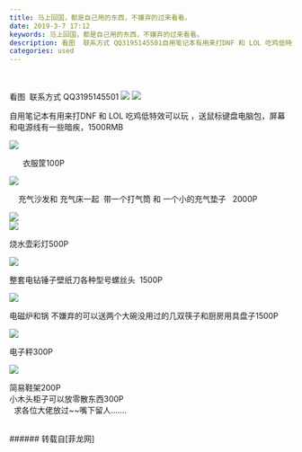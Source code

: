 ```yaml
---
title: 马上回国，都是自己用的东西，不嫌弃的过来看看。
date: 2019-3-7 17:12
keywords: 马上回国，都是自己用的东西，不嫌弃的过来看看。
description: 看图  联系方式 QQ3195145501自用笔记本有用来打DNF 和 LOL 吃鸡低特效可以玩 ，送鼠标键盘电脑包，屏幕和电源线有一些暗疾，1500RMB            衣服筐100P    充气沙发和 充气床一起  带一个打气筒 和 一个小的充气垫子   2000P烧水壶彩灯500P整套电钻锤子壁纸刀各种型号螺丝头  1500P电磁炉和锅 不嫌弃的可以送两个大碗没用过的几双筷子和厨房用具盘子1500P电子秤300P简易鞋架200P小木头柜子可以放零散东西300P  求各位大佬放过~~嘴下留人.......
categories: used
---
```

<td class="t_f" id="postmessage_3176281">

<br/>
<br/>
看图  联系方式 QQ3195145501

<img aid="1105622" data-cf-modified-0eca5c51842b7657417365a5-="" file="data/attachment/forum/201903/07/171301r25cs71ww1awhw1s.jpg.thumb.jpg" id="aimg_1105622" inpost="1" onclick="" onmouseover="" src="http://www.flw.ph/data/attachment/forum/201903/07/171301r25cs71ww1awhw1s.jpg" style="cursor:pointer" zoomfile="data/attachment/forum/201903/07/171301r25cs71ww1awhw1s.jpg"/>



<img aid="1105623" data-cf-modified-0eca5c51842b7657417365a5-="" file="data/attachment/forum/201903/07/171309zaruaucj9f9adyor.jpg.thumb.jpg" id="aimg_1105623" inpost="1" onclick="" onmouseover="" src="http://www.flw.ph/data/attachment/forum/201903/07/171309zaruaucj9f9adyor.jpg" style="cursor:pointer" zoomfile="data/attachment/forum/201903/07/171309zaruaucj9f9adyor.jpg"/>


自用笔记本有用来打DNF 和 LOL 吃鸡低特效可以玩 ，送鼠标键盘电脑包，屏幕和电源线有一些暗疾，1500RMB      

<img aid="1105624" data-cf-modified-0eca5c51842b7657417365a5-="" file="data/attachment/forum/201903/07/171314adtziptnomzmzr88.jpg.thumb.jpg" id="aimg_1105624" inpost="1" onclick="" onmouseover="" src="http://www.flw.ph/data/attachment/forum/201903/07/171314adtziptnomzmzr88.jpg" style="cursor:pointer" zoomfile="data/attachment/forum/201903/07/171314adtziptnomzmzr88.jpg"/>


      衣服筐100P<br/>

<img aid="1105625" data-cf-modified-0eca5c51842b7657417365a5-="" file="data/attachment/forum/201903/07/171319mg0rg07gsltl17sz.jpg.thumb.jpg" id="aimg_1105625" inpost="1" onclick="" onmouseover="" src="http://www.flw.ph/data/attachment/forum/201903/07/171319mg0rg07gsltl17sz.jpg" style="cursor:pointer" zoomfile="data/attachment/forum/201903/07/171319mg0rg07gsltl17sz.jpg"/>


    <img alt="" border="0" class="zoom" data-cf-modified-0eca5c51842b7657417365a5-="" file="http://www.flw.ph/forum.php?mod=image&amp;aid=1105631&amp;size=300x300&amp;key=1ebdf1e9d8d8cc4b&amp;nocache=yes&amp;type=fixnone" id="aimg_aR2Ml" lazyloadthumb="1" onclick="" onmouseover="" src="http://www.flw.ph/forum.php?mod=image&amp;aid=1105631&amp;size=300x300&amp;key=1ebdf1e9d8d8cc4b&amp;nocache=yes&amp;type=fixnone"/>充气沙发和 充气床一起  带一个打气筒 和 一个小的充气垫子   2000P<br/>

<img aid="1105626" data-cf-modified-0eca5c51842b7657417365a5-="" file="data/attachment/forum/201903/07/171322nlz1k9l88sn69dss.jpg.thumb.jpg" id="aimg_1105626" inpost="1" onclick="" onmouseover="" src="http://www.flw.ph/data/attachment/forum/201903/07/171322nlz1k9l88sn69dss.jpg" style="cursor:pointer" zoomfile="data/attachment/forum/201903/07/171322nlz1k9l88sn69dss.jpg"/>


<br/>

<img aid="1105627" data-cf-modified-0eca5c51842b7657417365a5-="" file="data/attachment/forum/201903/07/171326saa6594varjyoijo.jpg.thumb.jpg" id="aimg_1105627" inpost="1" onclick="" onmouseover="" src="http://www.flw.ph/data/attachment/forum/201903/07/171326saa6594varjyoijo.jpg" style="cursor:pointer" zoomfile="data/attachment/forum/201903/07/171326saa6594varjyoijo.jpg"/>


烧水壶彩灯500P<br/>

<img aid="1105628" data-cf-modified-0eca5c51842b7657417365a5-="" file="data/attachment/forum/201903/07/171330h5j6qidixasids6h.jpg.thumb.jpg" id="aimg_1105628" inpost="1" onclick="" onmouseover="" src="http://www.flw.ph/data/attachment/forum/201903/07/171330h5j6qidixasids6h.jpg" style="cursor:pointer" zoomfile="data/attachment/forum/201903/07/171330h5j6qidixasids6h.jpg"/>


整套电钻锤子壁纸刀各种型号螺丝头  1500P<br/>

<img aid="1105629" data-cf-modified-0eca5c51842b7657417365a5-="" file="data/attachment/forum/201903/07/171332oclai2zcag2tp2gw.jpg.thumb.jpg" id="aimg_1105629" inpost="1" onclick="" onmouseover="" src="http://www.flw.ph/data/attachment/forum/201903/07/171332oclai2zcag2tp2gw.jpg" style="cursor:pointer" zoomfile="data/attachment/forum/201903/07/171332oclai2zcag2tp2gw.jpg"/>


电磁炉和锅 不嫌弃的可以送两个大碗没用过的几双筷子和厨房用具盘子1500P<br/>

<img aid="1105630" data-cf-modified-0eca5c51842b7657417365a5-="" file="data/attachment/forum/201903/07/171334olcz9ly637556a55.jpg.thumb.jpg" id="aimg_1105630" inpost="1" onclick="" onmouseover="" src="http://www.flw.ph/data/attachment/forum/201903/07/171334olcz9ly637556a55.jpg" style="cursor:pointer" zoomfile="data/attachment/forum/201903/07/171334olcz9ly637556a55.jpg"/>


电子秤300P<br/>

<img aid="1105633" data-cf-modified-0eca5c51842b7657417365a5-="" file="data/attachment/forum/201903/07/171341c4ayv9mpwwnnz9t9.jpg.thumb.jpg" id="aimg_1105633" inpost="1" onclick="" onmouseover="" src="http://www.flw.ph/data/attachment/forum/201903/07/171341c4ayv9mpwwnnz9t9.jpg" style="cursor:pointer" zoomfile="data/attachment/forum/201903/07/171341c4ayv9mpwwnnz9t9.jpg"/>


简易鞋架200P<br/>
小木头柜子可以放零散东西300P<br/>
  求各位大佬放过~~嘴下留人.......<br/>
<br/>
</td>
###### 转载自[菲龙网]